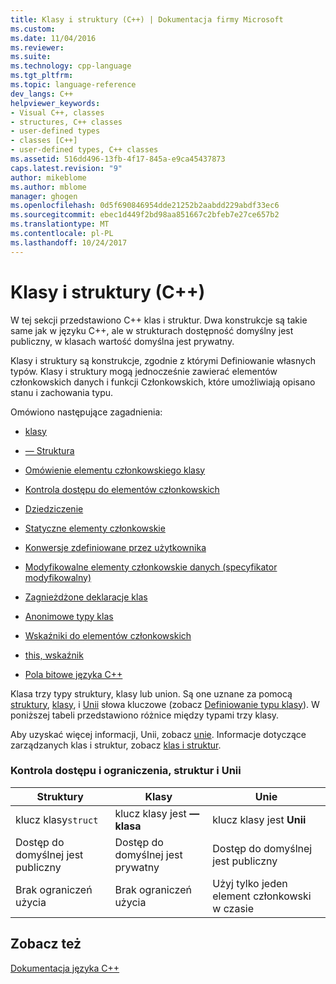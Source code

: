 ```yaml
---
title: Klasy i struktury (C++) | Dokumentacja firmy Microsoft
ms.custom: 
ms.date: 11/04/2016
ms.reviewer: 
ms.suite: 
ms.technology: cpp-language
ms.tgt_pltfrm: 
ms.topic: language-reference
dev_langs: C++
helpviewer_keywords:
- Visual C++, classes
- structures, C++ classes
- user-defined types
- classes [C++]
- user-defined types, C++ classes
ms.assetid: 516dd496-13fb-4f17-845a-e9ca45437873
caps.latest.revision: "9"
author: mikeblome
ms.author: mblome
manager: ghogen
ms.openlocfilehash: 0d5f690846954dde21252b2aabdd229abdf33ec6
ms.sourcegitcommit: ebec1d449f2bd98aa851667c2bfeb7e27ce657b2
ms.translationtype: MT
ms.contentlocale: pl-PL
ms.lasthandoff: 10/24/2017
---
```

# <a name="classes-and-structs-c"></a>Klasy i struktury (C++)
W tej sekcji przedstawiono C++ klas i struktur. Dwa konstrukcje są takie same jak w języku C++, ale w strukturach dostępność domyślny jest publiczny, w klasach wartość domyślna jest prywatny.  
  
 Klasy i struktury są konstrukcje, zgodnie z którymi Definiowanie własnych typów. Klasy i struktury mogą jednocześnie zawierać elementów członkowskich danych i funkcji Członkowskich, które umożliwiają opisano stanu i zachowania typu.  
  
 Omówiono następujące zagadnienia:  
  
-   [klasy](../cpp/class-cpp.md)  
  
-   [— Struktura](../cpp/struct-cpp.md)  
  
-   [Omówienie elementu członkowskiego klasy](../cpp/class-member-overview.md)  
  
-   [Kontrola dostępu do elementów członkowskich](../cpp/member-access-control-cpp.md)  
  
-   [Dziedziczenie](../cpp/inheritance-cpp.md)  
  
-   [Statyczne elementy członkowskie](../cpp/static-members-cpp.md)  
  
-   [Konwersje zdefiniowane przez użytkownika](../cpp/user-defined-type-conversions-cpp.md)  
  
-   [Modyfikowalne elementy członkowskie danych (specyfikator modyfikowalny)](../cpp/mutable-data-members-cpp.md)  
  
-   [Zagnieżdżone deklaracje klas](../cpp/nested-class-declarations.md)  
  
-   [Anonimowe typy klas](../cpp/anonymous-class-types.md)  
  
-   [Wskaźniki do elementów członkowskich](../cpp/pointers-to-members.md)  
  
-   [this, wskaźnik](../cpp/this-pointer.md)  
  
-   [Pola bitowe języka C++](../cpp/cpp-bit-fields.md)  
  
 Klasa trzy typy struktury, klasy lub union. Są one uznane za pomocą [struktury](../cpp/struct-cpp.md), [klasy](../cpp/class-cpp.md), i [Unii](../cpp/unions.md) słowa kluczowe (zobacz [Definiowanie typu klasy](http://msdn.microsoft.com/en-us/e8c65425-0f3a-4dca-afc2-418c3b1e57da)). W poniższej tabeli przedstawiono różnice między typami trzy klasy.  
  
 Aby uzyskać więcej informacji, Unii, zobacz [unie](../cpp/unions.md). Informacje dotyczące zarządzanych klas i struktur, zobacz [klas i struktur](../windows/classes-and-structs-cpp-component-extensions.md).  
  
### <a name="access-control-and-constraints-of-structures-classes-and-unions"></a>Kontrola dostępu i ograniczenia, struktur i Unii  
  
|Struktury|Klasy|Unie|  
|----------------|-------------|------------|  
|klucz klasy`struct`|klucz klasy jest **— klasa**|klucz klasy jest **Unii**|  
|Dostęp do domyślnej jest publiczny|Dostęp do domyślnej jest prywatny|Dostęp do domyślnej jest publiczny|  
|Brak ograniczeń użycia|Brak ograniczeń użycia|Użyj tylko jeden element członkowski w czasie|  
  
## <a name="see-also"></a>Zobacz też  
 [Dokumentacja języka C++](../cpp/cpp-language-reference.md)